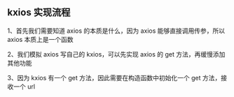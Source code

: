 ## kxios 实现流程

1、首先我们需要知道 axios 的本质是什么，因为 axios 能够直接调用传参，所以 axios 本质上是一个函数

2、我们模拟 axios 写自己的 kxios，可以先实现 axios 的 get 方法，再缓慢添加其他功能

3、因为 kxios 有一个 get 方法，因此需要在构造函数中初始化一个 get 方法，接收一个 url
